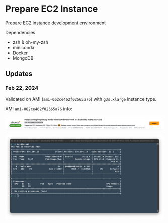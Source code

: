 # Prepare EC2 Instance

Prepare EC2 instance development environment

Dependencies

- zsh & oh-my-zsh
- miniconda
- Docker
- MongoDB

## Updates

### Feb 22, 2024

Validated on AMI (`ami-062ce462f02565a76`) with `g3s.xlarge` instance type.

AMI `ami-062ce462f02565a76` info:

![](figures/ami-062ce462f02565a76.png)

![](figures/nvidia-smi.png)

